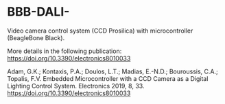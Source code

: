 # BBB-DALI-
Video camera control system (CCD Prosilica) with microcontroller (BeagleBone Black).

More details in the following publication: https://doi.org/10.3390/electronics8010033

Adam, G.K.; Kontaxis, P.A.; Doulos, L.T.; Madias, E.-N.D.; Bouroussis, C.A.; Topalis, F.V. Embedded Microcontroller with a CCD Camera as a Digital Lighting Control System. Electronics 2019, 8, 33. https://doi.org/10.3390/electronics8010033 

